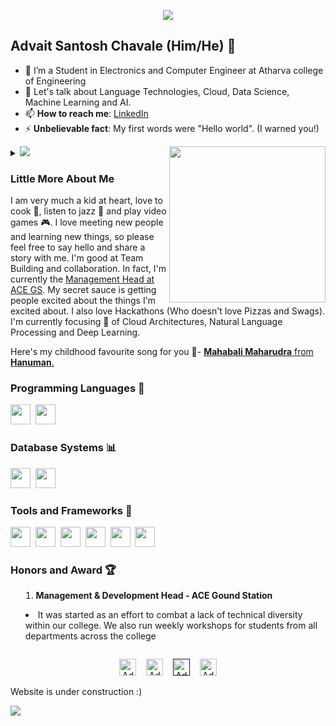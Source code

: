 <p align="center"><img src="https://i.imgur.com/A6bWGFl.gif"/></p>

## Advait Santosh Chavale (Him/He) 🌻
- 🔭 I’m a Student in Electronics and Computer Engineer at Atharva college of Engineering
- 💬 Let's talk about Language Technologies, Cloud, Data Science, Machine Learning and AI.
- 📫 **How to reach me**: [LinkedIn](https://www.linkedin.com/in/advait-chavale/)
- ⚡ **Unbelievable fact**: My first words were "Hello world". (I warned you!)

<img align= "right" width= "250" src= "https://pa1.narvii.com/6580/8098c6e9207376889eeb0532d9f5a0723c4d73f5_hq.gif"/>

<details>
<summary>
  <a href="https://github.com/AdvaitChavale"><img src="https://img.shields.io/badge/-Expand%20to%20know%20more-b03544?style=for-the-badge" /></a>
<p></p>  



### Little More About Me  

I am very much a kid at heart, love to cook :ramen:, listen to jazz :saxophone:	and play video games :video_game:. I love meeting new people and learning new things, so please feel free to say hello and share a story with me. I'm good at Team Building and collaboration. In fact, I'm currently the [Management Head at ACE GS](https://atharvacoe.ac.in/ground-station/). My secret sauce is getting people excited about the things I'm excited about. I also love Hackathons (Who doesn't love Pizzas and Swags). I'm currently focusing :dart: of Cloud Architectures, Natural Language Processing and Deep Learning.

Here's my childhood favourite song for you :trumpet:- [**Mahabali Maharudra** from **Hanuman**.](https://www.youtube.com/watch?v=7ukxeA38EK4)

### Programming Languages :scroll:

<img height="32" width="32" src="https://cdn.thekrishna.in/img/icon/python.svg" />&nbsp; 
<img height="32" width="32" src="https://cdn.thekrishna.in/img/icon/java.svg" />&nbsp; 


### Database Systems :bar_chart:

<img height="32" width="32" src="https://cdn.thekrishna.in/img/icon/mysql.svg" />&nbsp; 
<img height="32" width="32" src="https://cdn.thekrishna.in/img/icon/mongodb.svg" />&nbsp; 


### Tools and Frameworks :hammer:

<img height="32" width="32" src="https://cdn.thekrishna.in/img/icon/pytorch.svg" />&nbsp;
<img height="32" width="32" src="https://cdn.thekrishna.in/img/icon/tensorflow.svg" />&nbsp; 
<img height="32" width="32" src="https://cdn.thekrishna.in/img/icon/opencv.svg" />&nbsp; 
<img height="32" width="32" src="https://cdn.thekrishna.in/img/icon/kubernetes.svg" />&nbsp;
<img height="32" width="32" src="https://cdn.thekrishna.in/img/icon/apachespark.svg" />&nbsp;
<img height="32" width="32" src="https://unpkg.com/simple-icons@v3/icons/jenkins.svg" />&nbsp;


### Honors and Award :trophy:

1.  **Management & Development Head - ACE Gound Station**
   - It was started as an effort to combat a lack of technical diversity within our college. We also run weekly workshops for students from all departments across the college
</summary>
 
<br></details>
<!-- footer --!>

<p align="center">
    <a id="GitHub" href="https://github.com/AdvaitChavale/AdvaitChavale/"><img width="27px" src="https://w7.pngwing.com/pngs/646/324/png-transparent-github-computer-icons-github-logo-monochrome-head.png" alt="Advait Chavale - GitHub" /></a>
    &nbsp;&nbsp;     
    <a id="LinkedIn" href="https://www.linkedin.com/in/advait-chavale/"><img width="27px" src="https://w7.pngwing.com/pngs/276/472/png-transparent-linkedin-computer-icons-blog-logo-watercolor-butterfly-angle-text-rectangle.png" alt="Advait Chavale - LinkedIn" /></a> 
    &nbsp;&nbsp;
    <a id="Website" href=""><img width="27px" src="https://thekrishna.in/K-Kraken/img/web.png" alt="Advait Chavale - Website" /></a>
    &nbsp;&nbsp;
   <a id="Mail" href="mailto:advaitchavale654@gmail.com"><img width="27px" src="https://creazilla-store.fra1.digitaloceanspaces.com/icons/3253840/google-gmail-icon-sm.png" alt="Advait Chavale - Mail"/></a>
  <p> Website is under construction :) </p>
</p>
<img src="https://imgur.com/rilHVxA.png"/>
